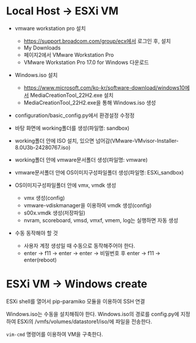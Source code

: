 # Local Host -> ESXi VM

- vmware workstation pro 설치
  - https://support.broadcom.com/group/ecx에서 로그인 후, 설치
  - My Downloads
  - 페이지2에서 VMware Workstation Pro
  - VMware Workstation Pro 17.0 for Windows 다운로드

- Windows.iso 설치
  - https://www.microsoft.com/ko-kr/software-download/windows10에서 MediaCreationTool_22H2.exe 설치
  - MediaCreationTool_22H2.exe을 통해 Windows.iso 생성

- configuration/basic_config.py에서 환경설정 수정정

- 바탕 화면에 working폴더를 생성(파일명: sandbox)
- working폴더 안에 ISO 설치, 있으면 넘어감(VMware-VMvisor-Installer-8.0U3b-24280767.iso)
- working폴더 안에 vmware문서폴더 생성(파일명: vmware)
- vmware문서폴더 안에 OS이미지구성파일폴더 생성(파일명: ESXi_sandbox)
- OS이미지구성파일폴더 안에 vmx, vmdk 생성
  - vmx 생성(config)
  - vmware-vdiskmanager을 이용하여 vmdk 생성(config)
  - s00x.vmdk 생성(저장파일)
  - nvram, scoreboard, vmsd, vmxf, vmem, log는 실행하면 자동 생성

- 수동 동작해야 할 것
  - 사용자 계정 생성일 때 수동으로 동작해주어야 한다.
  - enter -> f11 -> enter -> enter -> 비밀번호 후 enter -> f11 -> enter(reboot)


# ESXi VM -> Windows create
ESXi shell를 열어서 pip-paramiko 모듈을 이용하여 SSH 연결

Windows.iso는 수동을 설치해줘야 한다.
Windows.iso의 경로를 config.py에 지정하여 ESXi의 /vmfs/volumes/datastore1/iso/에 파일을 전송한다.

`vim-cmd` 명령어를 이용하여 VM을 구축한다.
